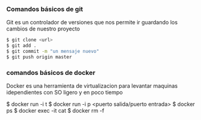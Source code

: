 ### Comandos básicos de git

 

Git es un controlador de versiones que nos permite ir guardando los cambios de nuestro proyecto

 

```sh
$ git clone <url>
$ git add .
$ git commit -m "un mensaje nuevo"
$ git push origin master
```


### comandos básicos de docker
Docker es una herramienta de virtualizacion para levantar maquinas idependientes con SO ligero y en poco tiempo

$ docker run -i t <SO>
$ docker run -i p <puerto salida/puerto entrada>
$ docker ps 
$ docker exec -it <id container> cat <direccion del txt>
$ docker rm -f <id container>

